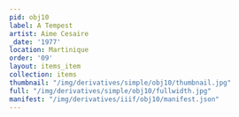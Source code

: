```yaml
---
pid: obj10
label: A Tempest
artist: Aime Cesaire
_date: '1977'
location: Martinique
order: '09'
layout: items_item
collection: items
thumbnail: "/img/derivatives/simple/obj10/thumbnail.jpg"
full: "/img/derivatives/simple/obj10/fullwidth.jpg"
manifest: "/img/derivatives/iiif/obj10/manifest.json"
---
```


